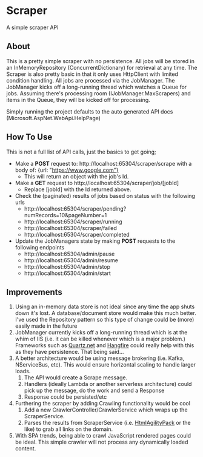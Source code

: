 # Scraper
A simple scraper API

## About
This is a pretty simple scraper with no persistence. All jobs will be stored in an InMemoryRepository (ConcurrentDictionary) for retrieval at any time. The Scraper is also pretty basic in that it only uses HttpClient with limited condition handling.  All jobs are processed via the JobManager.  The JobManager kicks off a long-running thread which watches a Queue for jobs.  Assuming there's processing room (IJobManager.MaxScrapers) and items in the Queue, they will be kicked off for processing.  

Simply running the project defaults to the auto generated API docs (Microsoft.AspNet.WebApi.HelpPage)

## How To Use
This is not a full list of API calls, just the basics to get going;

- Make a **POST** request to: http://localhost:65304/scraper/scrape with a body of: {url: "https://www.google.com"}
    - This will return an object with the job's Id.
- Make a **GET** request to http://localhost:65304/scraper/job/[jobId]
    - Replace [jobId] with the Id returned above.
- Check the (paginated) results of jobs based on status with the following urls
    - http://localhost:65304/scraper/pending?numRecords=10&pageNumber=1
    - http://localhost:65304/scraper/running
    - http://localhost:65304/scraper/failed
    - http://localhost:65304/scraper/completed
- Update the JobManagers state by making **POST** requests to the following endpoints
    - http://localhost:65304/admin/pause
    - http://localhost:65304/admin/resume
    - http://localhost:65304/admin/stop
    - http://localhost:65304/admin/start

## Improvements
1. Using an in-memory data store is not ideal since any time the app shuts down it's lost.  A database/document store would make this much better.  I've used the Repository pattern so this type of change could be (more) easily made in the future
2. JobManager currently kicks off a long-running thread which is at the whim of IIS (i.e. it can be killed whenever which is a major problem.)  Frameworks such as [Quartz.net](https://www.quartz-scheduler.net/) and [Hangfire](https://www.hangfire.io/) could really help with this as they have persistence. That being said...
3. A better architecture would be using message brokering (i.e. Kafka, NServiceBus, etc). This would ensure horizontal scaling to handle larger loads.
    1. The API would create a Scrape message.
    2. Handlers (ideally Lambda or another serverless architecture) could pick up the message, do the work and send a Response
    3. Response could be persisted/etc
4. Furthering the scraper by adding Crawling functionality would be cool
    1. Add a new CrawlerController/CrawlerService which wraps up the ScraperService.
    2. Parses the results from ScraperService (i.e. [HtmlAgilityPack](http://html-agility-pack.net/) or the like) to grab all links on the domain.
5. With SPA trends, being able to crawl JavaScript rendered pages could be ideal. This simple crawler will not process any dynamically loaded content. 
